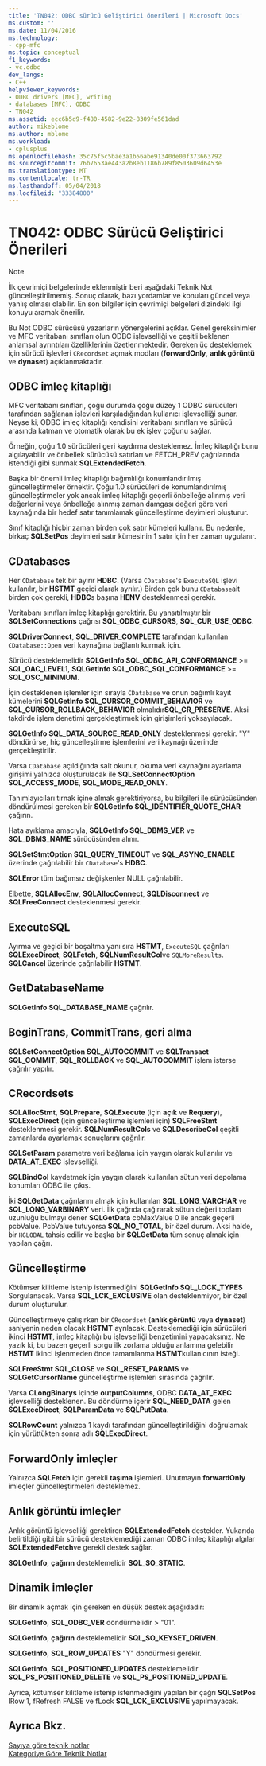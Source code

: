```yaml
---
title: 'TN042: ODBC sürücü Geliştirici önerileri | Microsoft Docs'
ms.custom: ''
ms.date: 11/04/2016
ms.technology:
- cpp-mfc
ms.topic: conceptual
f1_keywords:
- vc.odbc
dev_langs:
- C++
helpviewer_keywords:
- ODBC drivers [MFC], writing
- databases [MFC], ODBC
- TN042
ms.assetid: ecc6b5d9-f480-4582-9e22-8309fe561dad
author: mikeblome
ms.author: mblome
ms.workload:
- cplusplus
ms.openlocfilehash: 35c75f5c5bae3a1b56abe91340de00f373663792
ms.sourcegitcommit: 76b7653ae443a2b8eb1186b789f8503609d6453e
ms.translationtype: MT
ms.contentlocale: tr-TR
ms.lasthandoff: 05/04/2018
ms.locfileid: "33384800"
---
```

# <a name="tn042-odbc-driver-developer-recommendations"></a>TN042: ODBC Sürücü Geliştirici Önerileri
> [!NOTE]
>  İlk çevrimiçi belgelerinde eklenmiştir beri aşağıdaki Teknik Not güncelleştirilmemiş. Sonuç olarak, bazı yordamlar ve konuları güncel veya yanlış olması olabilir. En son bilgiler için çevrimiçi belgeleri dizindeki ilgi konuyu aramak önerilir.  
  
 Bu Not ODBC sürücüsü yazarların yönergelerini açıklar. Genel gereksinimler ve MFC veritabanı sınıfları olun ODBC işlevselliği ve çeşitli beklenen anlamsal ayrıntıları özelliklerinin özetlenmektedir. Gereken üç desteklemek için sürücü işlevleri `CRecordset` açmak modları (**forwardOnly**, **anlık görüntü** ve **dynaset**) açıklanmaktadır.  
  
## <a name="odbcs-cursor-library"></a>ODBC imleç kitaplığı  
 MFC veritabanı sınıfları, çoğu durumda çoğu düzey 1 ODBC sürücüleri tarafından sağlanan işlevleri karşıladığından kullanıcı işlevselliği sunar. Neyse ki, ODBC imleç kitaplığı kendisini veritabanı sınıfları ve sürücü arasında katman ve otomatik olarak bu ek işlev çoğunu sağlar.  
  
 Örneğin, çoğu 1.0 sürücüleri geri kaydırma desteklemez. İmleç kitaplığı bunu algılayabilir ve önbellek sürücüsü satırları ve FETCH_PREV çağrılarında istendiği gibi sunmak **SQLExtendedFetch**.  
  
 Başka bir önemli imleç kitaplığı bağımlılığı konumlandırılmış güncelleştirmeler örnektir. Çoğu 1.0 sürücüleri de konumlandırılmış güncelleştirmeler yok ancak imleç kitaplığı geçerli önbelleğe alınmış veri değerlerini veya önbelleğe alınmış zaman damgası değeri göre veri kaynağında bir hedef satır tanımlamak güncelleştirme deyimleri oluşturur.  
  
 Sınıf kitaplığı hiçbir zaman birden çok satır kümeleri kullanır. Bu nedenle, birkaç **SQLSetPos** deyimleri satır kümesinin 1 satır için her zaman uygulanır.  
  
## <a name="cdatabases"></a>CDatabases  
 Her `CDatabase` tek bir ayırır **HDBC**. (Varsa `CDatabase`'s `ExecuteSQL` işlevi kullanılır, bir **HSTMT** geçici olarak ayrılır.) Birden çok bunu `CDatabase`ait birden çok gerekli, **HDBC**s başına **HENV** desteklenmesi gerekir.  
  
 Veritabanı sınıfları imleç kitaplığı gerektirir. Bu yansıtılmıştır bir **SQLSetConnections** çağrısı **SQL_ODBC_CURSORS**, **SQL_CUR_USE_ODBC**.  
  
 **SQLDriverConnect**, **SQL_DRIVER_COMPLETE** tarafından kullanılan `CDatabase::Open` veri kaynağına bağlantı kurmak için.  
  
 Sürücü desteklemelidir **SQLGetInfo SQL_ODBC_API_CONFORMANCE** >= **SQL_OAC_LEVEL1**, **SQLGetInfo SQL_ODBC_SQL_CONFORMANCE**  >=  **SQL_OSC_MINIMUM**.  
  
 İçin desteklenen işlemler için sırayla `CDatabase` ve onun bağımlı kayıt kümelerini **SQLGetInfo SQL_CURSOR_COMMIT_BEHAVIOR** ve **SQL_CURSOR_ROLLBACK_BEHAVIOR** olmalıdır**SQL_CR_PRESERVE**. Aksi takdirde işlem denetimi gerçekleştirmek için girişimleri yoksayılacak.  
  
 **SQLGetInfo SQL_DATA_SOURCE_READ_ONLY** desteklenmesi gerekir. "Y" döndürürse, hiç güncelleştirme işlemlerini veri kaynağı üzerinde gerçekleştirilir.  
  
 Varsa `CDatabase` açıldığında salt okunur, okuma veri kaynağını ayarlama girişimi yalnızca oluşturulacak ile **SQLSetConnectOption SQL_ACCESS_MODE**, **SQL_MODE_READ_ONLY**.  
  
 Tanımlayıcıları tırnak içine almak gerektiriyorsa, bu bilgileri ile sürücüsünden döndürülmesi gereken bir **SQLGetInfo SQL_IDENTIFIER_QUOTE_CHAR** çağırın.  
  
 Hata ayıklama amacıyla, **SQLGetInfo SQL_DBMS_VER** ve **SQL_DBMS_NAME** sürücüsünden alınır.  
  
 **SQLSetStmtOption SQL_QUERY_TIMEOUT** ve **SQL_ASYNC_ENABLE** üzerinde çağrılabilir bir `CDatabase`'s **HDBC**.  
  
 **SQLError** tüm bağımsız değişkenler NULL çağrılabilir.  
  
 Elbette, **SQLAllocEnv**, **SQLAllocConnect**, **SQLDisconnect** ve **SQLFreeConnect** desteklenmesi gerekir.  
  
## <a name="executesql"></a>ExecuteSQL  
 Ayırma ve geçici bir boşaltma yanı sıra **HSTMT**, `ExecuteSQL` çağrıları **SQLExecDirect**, **SQLFetch**, **SQLNumResultCol**ve `SQLMoreResults`. **SQLCancel** üzerinde çağrılabilir **HSTMT**.  
  
## <a name="getdatabasename"></a>GetDatabaseName  
 **SQLGetInfo SQL_DATABASE_NAME** çağrılır.  
  
## <a name="begintrans-committrans-rollback"></a>BeginTrans, CommitTrans, geri alma  
 **SQLSetConnectOption SQL_AUTOCOMMIT** ve **SQLTransact SQL_COMMIT**, **SQL_ROLLBACK** ve **SQL_AUTOCOMMIT** işlem isterse çağrılır yapılır.  
  
## <a name="crecordsets"></a>CRecordsets  
 **SQLAllocStmt**, **SQLPrepare**, **SQLExecute** (için **açık** ve **Requery**), **SQLExecDirect**  (için güncelleştirme işlemleri için) **SQLFreeStmt** desteklenmesi gerekir. **SQLNumResultCols** ve **SQLDescribeCol** çeşitli zamanlarda ayarlamak sonuçlarını çağrılır.  
  
 **SQLSetParam** parametre veri bağlama için yaygın olarak kullanılır ve **DATA_AT_EXEC** işlevselliği.  
  
 **SQLBindCol** kaydetmek için yaygın olarak kullanılan sütun veri depolama konumları ODBC ile çıkış.  
  
 İki **SQLGetData** çağrılarını almak için kullanılan **SQL_LONG_VARCHAR** ve **SQL_LONG_VARBINARY** veri. İlk çağrıda çağırarak sütun değeri toplam uzunluğu bulmayı dener **SQLGetData** cbMaxValue 0 ile ancak geçerli pcbValue. PcbValue tutuyorsa **SQL_NO_TOTAL**, bir özel durum. Aksi halde, bir `HGLOBAL` tahsis edilir ve başka bir **SQLGetData** tüm sonuç almak için yapılan çağrı.  
  
## <a name="updating"></a>Güncelleştirme  
 Kötümser kilitleme istenip istenmediğini **SQLGetInfo SQL_LOCK_TYPES** Sorgulanacak. Varsa **SQL_LCK_EXCLUSIVE** olan desteklenmiyor, bir özel durum oluşturulur.  
  
 Güncelleştirmeye çalışırken bir `CRecordset` (**anlık görüntü** veya **dynaset**) saniyenin neden olacak **HSTMT** ayrılacak. Desteklemediği için sürücüleri ikinci **HSTMT**, imleç kitaplığı bu işlevselliği benzetimini yapacaksınız. Ne yazık ki, bu bazen geçerli sorgu ilk zorlama olduğu anlamına gelebilir **HSTMT** ikinci işlenmeden önce tamamlanma **HSTMT**kullanıcının isteği.  
  
 **SQLFreeStmt SQL_CLOSE** ve **SQL_RESET_PARAMS** ve **SQLGetCursorName** güncelleştirme işlemleri sırasında çağrılır.  
  
 Varsa **CLongBinarys** içinde **outputColumns**, ODBC **DATA_AT_EXEC** işlevselliği desteklenen. Bu döndürme içerir **SQL_NEED_DATA** gelen **SQLExecDirect**, **SQLParamData** ve **SQLPutData**.  
  
 **SQLRowCount** yalnızca 1 kaydı tarafından güncelleştirildiğini doğrulamak için yürüttükten sonra adlı **SQLExecDirect**.  
  
## <a name="forwardonly-cursors"></a>ForwardOnly imleçler  
 Yalnızca **SQLFetch** için gerekli **taşıma** işlemleri. Unutmayın **forwardOnly** imleçler güncelleştirmeleri desteklemez.  
  
## <a name="snapshot-cursors"></a>Anlık görüntü imleçler  
 Anlık görüntü işlevselliği gerektiren **SQLExtendedFetch** destekler. Yukarıda belirtildiği gibi bir sürücü desteklemediği zaman ODBC imleç kitaplığı algılar **SQLExtendedFetch**ve gerekli destek sağlar.  
  
 **SQLGetInfo**, **çağırın** desteklemelidir **SQL_SO_STATIC**.  
  
## <a name="dynaset-cursors"></a>Dinamik imleçler  
 Bir dinamik açmak için gereken en düşük destek aşağıdadır:  
  
 **SQLGetInfo**, **SQL_ODBC_VER** döndürmelidir > "01".  
  
 **SQLGetInfo**, **çağırın** desteklemelidir **SQL_SO_KEYSET_DRIVEN**.  
  
 **SQLGetInfo**, **SQL_ROW_UPDATES** "Y" döndürmesi gerekir.  
  
 **SQLGetInfo**, **SQL_POSITIONED_UPDATES** desteklemelidir **SQL_PS_POSITIONED_DELETE** ve **SQL_PS_POSITIONED_UPDATE**.  
  
 Ayrıca, kötümser kilitleme istenip istenmediğini yapılan bir çağrı **SQLSetPos** IRow 1, fRefresh FALSE ve fLock **SQL_LCK_EXCLUSIVE** yapılmayacak.  
  
## <a name="see-also"></a>Ayrıca Bkz.  
 [Sayıya göre teknik notlar](../mfc/technical-notes-by-number.md)   
 [Kategoriye Göre Teknik Notlar](../mfc/technical-notes-by-category.md)

